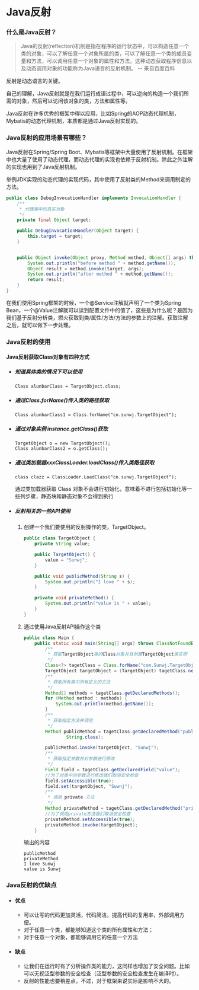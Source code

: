 # Java反射

### 什么是Java反射？

> Java的反射(reflection)机制是指在程序的运行状态中，可以构造任意一个类的对象，可以了解任意一个对象所属的类，可以了解任意一个类的成员变量和方法，可以调用任意一个对象的属性和方法。这种动态获取程序信息以及动态调用对象的功能称为Java语言的反射机制。 -- 来自百度百科

反射是动态语言的关键。

自己的理解，Java反射就是在我们运行成语过程中，可以逆向的构造一个我们所需的对象，然后可以访问该对象的类，方法和属性等。

Java反射在许多优秀的框架中得以应用，比如Spring的AOP动态代理机制，Mybatis的动态代理机制，本质都是通过Java反射实现的。

### Java反射的应用场景有哪些？

Java反射在Spring/Spring Boot、Mybatis等框架中大量使用了反射机制。在框架中也大量了使用了动态代理，而动态代理的实现也依赖于反射机制。除此之外注解的实现也用到了Java反射机制。

举例JDK实现的动态代理的实现代码，其中使用了反射类的Method来调用制定的方法。

```java
public class DebugInvocationHandler implements InvocationHandler {
    /**
     * 代理类中的真实对象
     */
    private final Object target;

    public DebugInvocationHandler(Object target) {
        this.target = target;
    }


    public Object invoke(Object proxy, Method method, Object[] args) throws InvocationTargetException, IllegalAccessException {
        System.out.println("before method " + method.getName());
        Object result = method.invoke(target, args);
        System.out.println("after method " + method.getName());
        return result;
    }
}
```

在我们使用Spring框架的时候，一个@Service注解就声明了一个类为Spring Bean，一个@Value注解就可以读到配置文件中的值了，这些是为什么呢？是因为我们基于反射分析类，燃火获取到类/属性/方法/方法的参数上的注解。获取注解之后，就可以做下一步处理。

### Java反射的使用

#### Java反射获取Class对象有四种方式

* ##### 知道具体类的情况下可以使用

  ```
  Class alunbarClass = TargetObject.class;
  ```

* ##### 通过Class.forName()传入类的路径获取

  ```
  Class alunbarClass1 = Class.forName("cn.sunwj.TargetObject");
  ```

* ##### 通过对象实例 instance.getClass()获取

  ```
  TargetObject o = new TargetObject();
  Class alunbarClass2 = o.getClass();
  ```

* ##### 通过类加载器xxxClassLoader.loadClass()传入类路径获取

  ```
  class clazz = ClassLoader.LoadClass("cn.sunwj.TargetObject");
  ```

  通过类加载器获取 Class 对象不会进行初始化，意味着不进行包括初始化等一些列步骤，静态块和静态对象不会得到执行

* ##### 反射相关的一些API使用

  1. 创建一个我们要使用的反射操作的类，TargetObject。

     ```java
     public class TargetObject {
         private String value;
     
         public TargetObject() {
             value = "Sunwj";
         }
     
         public void publicMethod(String s) {
             System.out.println("I love " + s);
         }
     
         private void privateMethod() {
             System.out.println("value is " + value);
         }
     }
     ```

  2. 通过使用Java反射API操作这个类

     ```java
     public class Main {
         public static void main(String[] args) throws ClassNotFoundException, NoSuchMethodException, IllegalAccessException, InstantiationException, InvocationTargetException, NoSuchFieldException {
             /**
              * 获取TargetObject类的Class对象并且创建TargetObject类实例
              */
             Class<?> tagetClass = Class.forName("com.Sunwj.TargetObject");
             TargetObject targetObject = (TargetObject) tagetClass.newInstance();
             /**
              * 获取所有类中所有定义的方法
              */
             Method[] methods = tagetClass.getDeclaredMethods();
             for (Method method : methods) {
                 System.out.println(method.getName());
             }
             /**
              * 获取指定方法并调用
              */
             Method publicMethod = tagetClass.getDeclaredMethod("publicMethod",
                     String.class);
     
             publicMethod.invoke(targetObject, "Sunwj");
             /**
              * 获取指定参数并对参数进行修改
              */
             Field field = tagetClass.getDeclaredField("value");
             //为了对类中的参数进行修改我们取消安全检查
             field.setAccessible(true);
             field.set(targetObject, "Suwnj");
             /**
              * 调用 private 方法
              */
             Method privateMethod = tagetClass.getDeclaredMethod("privateMethod");
             //为了调用private方法我们取消安全检查
             privateMethod.setAccessible(true);
             privateMethod.invoke(targetObject);
         }
     ```

     输出的内容

     ```
     publicMethod
     privateMethod
     I love Sunwj
     value is Sunwj
     ```

### Java反射的优缺点

* #### 优点

  * 可以让写的代码更加灵活，代码简洁，提高代码的复用率，外部调用方便。
  * 对于任意一个类，都能够知道这个类的所有属性和方法；
  * 对于任意一个对象，都能够调用它的任意一个方法

* #### 缺点

  * 让我们在运行时有了分析操作类的能力，这同样也增加了安全问题。比如可以无视泛型参数的安全检查（泛型参数的安全检查发生在编译时）。
  * 反射的性能也要稍差点，不过，对于框架来说实际是影响不大的。

  

